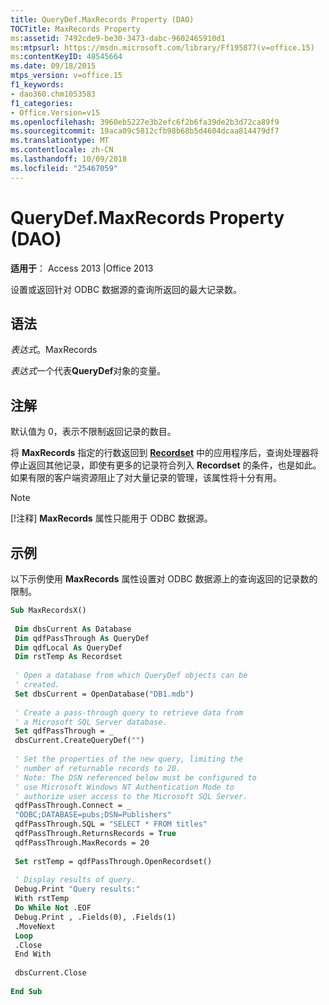 ```yaml
---
title: QueryDef.MaxRecords Property (DAO)
TOCTitle: MaxRecords Property
ms:assetid: 7492cde9-be30-3473-dabc-9602465910d1
ms:mtpsurl: https://msdn.microsoft.com/library/Ff195877(v=office.15)
ms:contentKeyID: 48545664
ms.date: 09/18/2015
mtps_version: v=office.15
f1_keywords:
- dao360.chm1053583
f1_categories:
- Office.Version=v15
ms.openlocfilehash: 3960eb5227e3b2efc6f2b6fa39de2b3d72ca89f9
ms.sourcegitcommit: 19aca09c5812cfb98b68b5d4604dcaa814479df7
ms.translationtype: MT
ms.contentlocale: zh-CN
ms.lasthandoff: 10/09/2018
ms.locfileid: "25467059"
---
```

# <a name="querydefmaxrecords-property-dao"></a>QueryDef.MaxRecords Property (DAO)


**适用于**： Access 2013 |Office 2013


设置或返回针对 ODBC 数据源的查询所返回的最大记录数。

## <a name="syntax"></a>语法

*表达式*。MaxRecords

*表达式*一个代表**QueryDef**对象的变量。

## <a name="remarks"></a>注解

默认值为 0，表示不限制返回记录的数目。

将 **MaxRecords** 指定的行数返回到 **[Recordset](recordset-object-dao.md)** 中的应用程序后，查询处理器将停止返回其他记录，即使有更多的记录符合列入 **Recordset** 的条件，也是如此。如果有限的客户端资源阻止了对大量记录的管理，该属性将十分有用。


> [!NOTE]
> <P>[!注释] <STRONG>MaxRecords</STRONG> 属性只能用于 ODBC 数据源。</P>



## <a name="example"></a>示例

以下示例使用 **MaxRecords** 属性设置对 ODBC 数据源上的查询返回的记录数的限制。

```vb 
Sub MaxRecordsX() 
 
 Dim dbsCurrent As Database 
 Dim qdfPassThrough As QueryDef 
 Dim qdfLocal As QueryDef 
 Dim rstTemp As Recordset 
 
 ' Open a database from which QueryDef objects can be 
 ' created. 
 Set dbsCurrent = OpenDatabase("DB1.mdb") 
 
 ' Create a pass-through query to retrieve data from 
 ' a Microsoft SQL Server database. 
 Set qdfPassThrough = _ 
 dbsCurrent.CreateQueryDef("") 
 
 ' Set the properties of the new query, limiting the 
 ' number of returnable records to 20. 
 ' Note: The DSN referenced below must be configured to 
 ' use Microsoft Windows NT Authentication Mode to 
 ' authorize user access to the Microsoft SQL Server. 
 qdfPassThrough.Connect = _ 
 "ODBC;DATABASE=pubs;DSN=Publishers" 
 qdfPassThrough.SQL = "SELECT * FROM titles" 
 qdfPassThrough.ReturnsRecords = True 
 qdfPassThrough.MaxRecords = 20 
 
 Set rstTemp = qdfPassThrough.OpenRecordset() 
 
 ' Display results of query. 
 Debug.Print "Query results:" 
 With rstTemp 
 Do While Not .EOF 
 Debug.Print , .Fields(0), .Fields(1) 
 .MoveNext 
 Loop 
 .Close 
 End With 
 
 dbsCurrent.Close 
 
End Sub 
 
```

